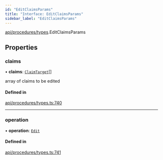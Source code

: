 ```yaml
---
id: "EditClaimsParams"
title: "Interface: EditClaimsParams"
sidebar_label: "EditClaimsParams"
---
```


[api/procedures/types](../../../../../modules/API/Procedures/Types/Types.md).EditClaimsParams

## Properties

### claims

• **claims**: [`ClaimTarget`](../../../Entities/Types/ClaimTarget/ClaimTarget.md)[]

array of claims to be edited

#### Defined in

[api/procedures/types.ts:740](https://github.com/PolymeshAssociation/polymesh-sdk/blob/654b99c8d/src/api/procedures/types.ts#L740)

___

### operation

• **operation**: [`Edit`](../../../../../enums/API/Procedures/Types/ClaimOperation/ClaimOperation.md#edit)

#### Defined in

[api/procedures/types.ts:741](https://github.com/PolymeshAssociation/polymesh-sdk/blob/654b99c8d/src/api/procedures/types.ts#L741)
